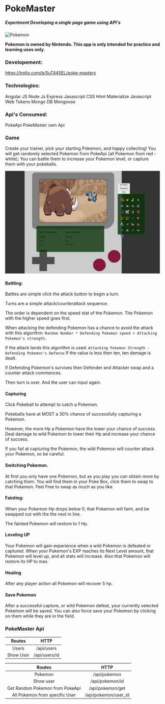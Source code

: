 # PokeMaster

##### Experiment Developing a single page game using API's
![Pokemon](http://2.bp.blogspot.com/-j_GR1Tq5tP0/VbY3ueWy4qI/AAAAAAAAIvE/wCjca8TaU6g/s1600/Logo%2BPokemon.png)

__Pokemon is owned by Nintendo. This app is only intended for practice and learning uses only.__

### Developement:

https://trello.com/b/5uT445EL/poke-masters

### Technologies:

Angular JS
Node Js
Express
Javascript
CSS
Html
Materialize
Javascript Web Tokens
Mongo DB
Mongoose

### Api's Consumed:

PokeApi
PokeMaster own Api

### Game

Create your trainer, pick your starting Pokemon, and happy collecting!
You will get randomly selected Pokemon from PokeApi (all Pokemon from red - white);
You can battle them to increase your Pokemon level, or capture them with your pokeballs.

![Screen](https://raw.githubusercontent.com/Ishmaru/pokemaster/master/Screen%20Shot%202016-07-22%20at%209.43.04%20AM.png)

#### Battling:
Battles are simple click the attack button to begin a turn.

Turns are a simple attack/counterattack sequence.

The order is dependent on the speed stat of the Pokemon.
The Pokemon with the higher speed goes first.

When attacking the defending Pokemon has a chance to avoid the attack with this algorithm:
 ```Random Number * Defending Pokemon speed > Attacking Pokemon's strength.```

If the attack lands this algorithm is used: 
```Attacking Pokemon Strength - Defending Pokemon's Defense```
If the value is less then ten, ten damage is dealt.

If Defending Pokemon's survives then Defender and Attacker swap and a counter attack commences.

Then turn is over. And the user can input again.

#### Capturing

Click Pokeball to attempt to catch a Pokemon.

Pokeballs have at MOST a 30% chance of successfully capturing a Pokemon.

However, the more Hp a Pokemon have the lower your chance of success. Deal damage to wild Pokemon to lower their Hp and increase your chance of success.

If you fail at capturing the Pokemon, the wild Pokemon will counter attack your Pokemon, so be careful.

#### Switching Pokemon.

At first you only have one Pokemon, but as you play you can obtain more by catching them. You will find them in your Poke Box, click them to swap to that Pokemon. Feel Free to swap as much as you like.

#### Fainting:

When your Pokemon Hp drops below 0, that Pokemon will faint, and be swapped out with the the next in line.

The fainted Pokemon will restore to 1 Hp.

#### Leveling UP

Your Pokemon will gain experience when a wild Pokemon is defeated or captured. When your Pokemon's EXP reaches its Next Level amount, that Pokemon will level up, and all stats will increase. Also that Pokemon will restore its HP to max.

#### Healing
After any player action all Pokemon will recover 5 hp. 

#### Save Pokemon
After a successful capture, or wild Pokemon defeat, your currently selected Pokemon will be saved.
You can also force save your Pokemon by clicking on them while they are in the field.

### PokeMaster Api

|Routes|HTTP|
|:--:|:--:|
|Users|/api/users|
|Show User|/api/users/id|

|Routes|HTTP|
|:--:|:--:|
|Pokemon|/api/pokemon|
|Show user|/api/pokemon/id|
|Get Random Pokemon from PokeApi|/api/pokemon/get|
|All Pokemon from specific User|/api/pokemon/user_id|
